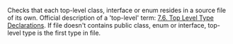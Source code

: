 Checks that each top-level class, interface or enum resides in a source
file of its own. Official description of a \'top-level\' term: [7.6. Top
Level Type
Declarations](https://docs.oracle.com/javase/specs/jls/se11/html/jls-7.html#jls-7.6).
If file doesn\'t contains public class, enum or interface, top-level
type is the first type in file.
